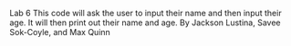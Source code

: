 Lab 6 
This code will ask the user to input their name and then input their age. It will then print out their name and age. 
By Jackson Lustina, Savee Sok-Coyle, and Max Quinn
